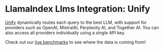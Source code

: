 # LlamaIndex Llms Integration: Unify

[Unify](https://unify.ai/) dynamically routes each query to the best LLM, with support for providers such as OpenAI, MistralAI, Perplexity AI, and Together AI. You can also access all providers individually using a single API key.

Check out our [live benchmarks](https://unify.ai/benchmarks/mixtral-8x7b-instruct-v0.1) to see where the data is coming from!

